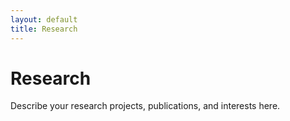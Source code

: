 ```yaml
---
layout: default
title: Research
---
```


# Research

Describe your research projects, publications, and interests here.
